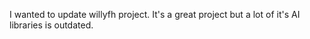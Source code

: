 I wanted to update willyfh project. It's a great project but a lot of it's AI libraries is outdated.
